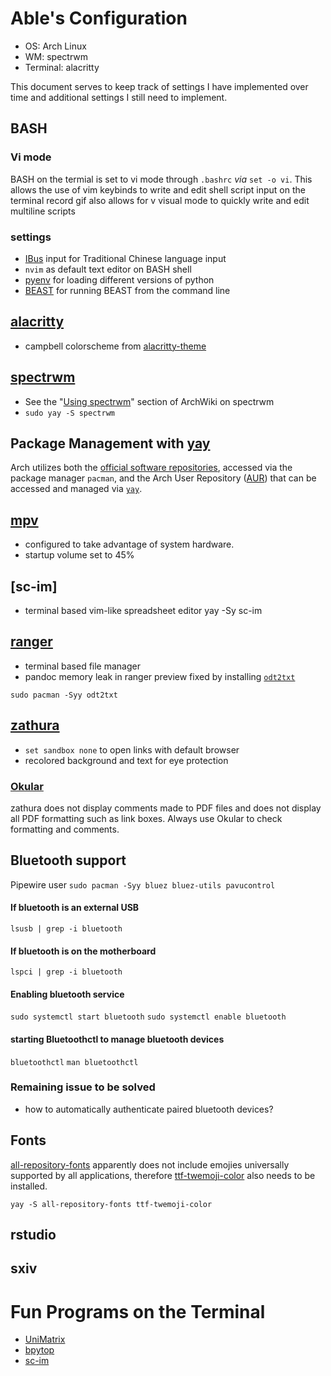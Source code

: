# Able's Configuration
- OS: Arch Linux
- WM: spectrwm
- Terminal: alacritty

This document serves to keep track of settings I have implemented over time and additional settings I still need to implement.

## BASH
### Vi mode
BASH on the termial is set to vi mode through `.bashrc` *via* `set -o vi`.
This allows the use of vim keybinds to write and edit shell script input on the terminal
record gif
also allows for v visual mode to quickly write and edit multiline scripts

### settings
- [IBus](https://wiki.archlinux.org/title/IBus) input for Traditional Chinese language input
- `nvim` as default text editor on BASH shell
- [pyenv](https://github.com/pyenv/pyenv) for loading different versions of python
- [BEAST](http://beast.community/install_on_unix) for running BEAST from the command line

## [alacritty](https://github.com/alacritty/alacritty)
- campbell colorscheme from [alacritty-theme](https://github.com/alacritty/alacritty-theme)

## [spectrwm](https://github.com/conformal/spectrwm)
- See the "[Using spectrwm](https://wiki.archlinux.org/title/Spectrwm)" section of ArchWiki on spectrwm 
- `sudo yay -S spectrwm`

## Package Management with [yay](https://github.com/Jguer/yay)
Arch utilizes both the [official software repositories](https://wiki.archlinux.org/title/Official_repositories), accessed via the package manager `pacman`, and the Arch User Repository ([AUR](https://wiki.archlinux.org/title/Arch_User_Repository)) that can be accessed and managed via [`yay`](https://wiki.archlinux.org/title/Arch_User_Repository).

## [mpv](https://github.com/mpv-player/mpv) 
- configured to take advantage of system hardware.
- startup volume set to 45%

## [sc-im]
- terminal based vim-like spreadsheet editor
yay -Sy sc-im

## [ranger](https://github.com/ranger/ranger) 
- terminal based file manager
- pandoc memory leak in ranger preview fixed by installing [`odt2txt`](https://man.archlinux.org/man/odt2txt.1.en)

`sudo pacman -Syy odt2txt`

## [zathura](https://github.com/pwmt/zathura)
- `set sandbox none` to open links with default browser
- recolored background and text for eye protection

### [Okular](https://github.com/KDE/okular)
zathura does not display comments made to PDF files and does not display all PDF formatting such as link boxes. 
Always use Okular to check formatting and comments.

## Bluetooth support
Pipewire user
`sudo pacman -Syy bluez bluez-utils pavucontrol`
#### If bluetooth is an external USB
`lsusb | grep -i bluetooth`
#### If bluetooth is on the motherboard
`lspci | grep -i bluetooth`
#### Enabling bluetooth service
`sudo systemctl start bluetooth`
`sudo systemctl enable bluetooth`
#### starting Bluetoothctl to manage bluetooth devices
`bluetoothctl`
`man bluetoothctl`

### Remaining issue to be solved
- how to automatically authenticate paired bluetooth devices?

## Fonts 
[all-repository-fonts](https://aur.archlinux.org/packages/all-repository-fonts)
apparently does not include emojies universally supported by all applications, therefore [ttf-twemoji-color](https://aur.archlinux.org/packages/ttf-twemoji-color) also needs to be installed.

```
yay -S all-repository-fonts ttf-twemoji-color
```

## rstudio

## sxiv

# Fun Programs on the Terminal
- [UniMatrix](https://github.com/will8211/unimatrix)
- [bpytop](https://github.com/aristocratos/bpytop)
- [sc-im](https://github.com/andmarti1424/sc-im)

